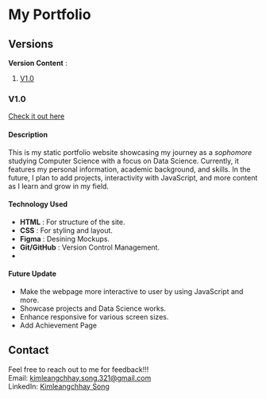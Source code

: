 # My Portfolio
## Versions

**Version Content** :
1. [V1.0](#v1.0)

### V1.0
<a href="https://leangchhay1523.github.io/My-Portfolio/" target="_blank">Check it out here</a>
#### Description
This is my static portfolio website showcasing my journey as a *sophomore* studying Computer Science with a focus on Data Science. 
Currently, it features my personal information, academic background, and skills.  In the future, I plan to add projects, interactivity with JavaScript, 
and more content as I learn and grow in my field.

#### Technology Used
- **HTML** : For structure of the site.
- **CSS** : For styling and layout.
- **Figma** : Desining Mockups.
- **Git/GitHub** : Version Control Management.
- 

#### Future Update
- Make the webpage more interactive to user by using JavaScript and more.
- Showcase projects and Data Science works.
- Enhance responsive for various screen sizes.
- Add Achievement  Page

## Contact
Feel free to reach out to me for feedback!!! <br>
Email: [kimleangchhay.song.321@gmail.com](kimleangchhay.song.321@gmail.com)<br>
LinkedIn: [Kimleangchhay Song](https://www.linkedin.com/in/kimleangchhay-song-06a897293/)
 
